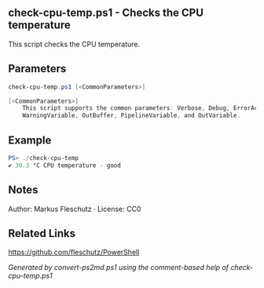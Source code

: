 ## check-cpu-temp.ps1 - Checks the CPU temperature

This script checks the CPU temperature.

## Parameters
```powershell
check-cpu-temp.ps1 [<CommonParameters>]

[<CommonParameters>]
    This script supports the common parameters: Verbose, Debug, ErrorAction, ErrorVariable, WarningAction, 
    WarningVariable, OutBuffer, PipelineVariable, and OutVariable.
```

## Example
```powershell
PS> ./check-cpu-temp
✔️ 30.3 °C CPU temperature - good

```

## Notes
Author: Markus Fleschutz · License: CC0

## Related Links
https://github.com/fleschutz/PowerShell

*Generated by convert-ps2md.ps1 using the comment-based help of check-cpu-temp.ps1*
